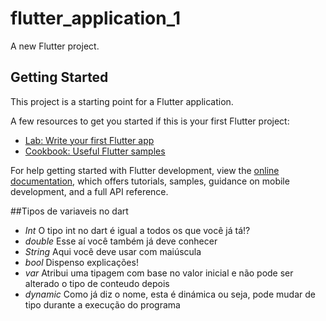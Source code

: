 # flutter_application_1

A new Flutter project.

## Getting Started

This project is a starting point for a Flutter application.

A few resources to get you started if this is your first Flutter project:

- [Lab: Write your first Flutter app](https://docs.flutter.dev/get-started/codelab)
- [Cookbook: Useful Flutter samples](https://docs.flutter.dev/cookbook)

For help getting started with Flutter development, view the
[online documentation](https://docs.flutter.dev/), which offers tutorials,
samples, guidance on mobile development, and a full API reference.

##Tipos de variaveis no dart
- *Int*
    O tipo int no dart é igual a todos os que você já tá!?
- *double*
    Esse aí você também já deve conhecer
- *String*
    Aqui você deve usar com maiúscula
- *bool*
    Dispenso explicações!
- *var*
    Atribui uma tipagem com base no valor inicial e não pode ser alterado o tipo de conteudo depois
- *dynamic*
    Como já diz o nome, esta é dinámica ou seja, pode mudar de tipo durante a execução do programa